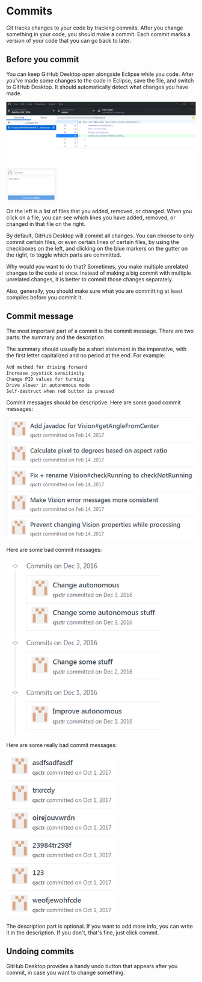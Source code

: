 # Commits

Git tracks changes to your code by tracking commits. After you change something in your code, you should make a commit. Each commit marks a version of your code that you can go back to later.

## Before you commit

You can keep GitHub Desktop open alongside Eclipse while you code. After you've made some changes to the code in Eclipse, save the file, and switch to GitHub Desktop. It should automatically detect what changes you have made.

![](img/committing.png)

On the left is a list of files that you added, removed, or changed. When you click on a file, you can see which lines you have added, removed, or changed in that file on the right.

By default, GitHub Desktop will commit all changes. You can choose to only commit certain files, or even certain lines of certain files, by using the checkboxes on the left, and clicking on the blue markers on the gutter on the right, to toggle which parts are committed.

Why would you want to do that? Sometimes, you make multiple unrelated changes to the code at once. Instead of making a big commit with multiple unrelated changes, it is better to commit those changes separately.

Also, generally, you should make sure what you are committing at least compiles before you commit it.

## Commit message

The most important part of a commit is the commit message. There are two parts: the summary and the description.

The summary should usually be a short statement in the imperative, with the first letter capitalized and no period at the end. For example:

```
Add method for driving forward
Increase joystick sensitivity
Change PID values for turning
Drive slower in autonomous mode
Self-destruct when red button is pressed
```

Commit messages should be descriptive. Here are some good commit messages:

![](img/good-commit-messages.png)

Here are some bad commit messages:

![](img/bad-commit-messages.png)

Here are some really bad commit messages:

![](img/really-bad-commit-messages.png)

The description part is optional. If you want to add more info, you can write it in the description. If you don't, that's fine, just click commit.

## Undoing commits

GitHub Desktop provides a handy undo button that appears after you commit, in case you want to change something.
